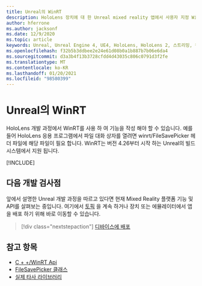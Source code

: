 ```yaml
---
title: Unreal의 WinRT
description: HoloLens 장치에 대 한 Unreal mixed reality 앱에서 사용자 지정 WinRT 기능을 작성 하 고 관리 하는 방법을 알아봅니다.
author: hferrone
ms.author: jacksonf
ms.date: 12/9/2020
ms.topic: article
keywords: Unreal, Unreal Engine 4, UE4, HoloLens, HoloLens 2, 스트리밍, 원격 기능, 혼합 현실, 개발, 시작, 기능, 새 프로젝트, 에뮬레이터, 설명서, 가이드, 기능, holograms, 게임 개발, 혼합 현실 헤드셋, windows mixed reality 헤드셋, 가상 현실 헤드셋, WinRT, DLL
ms.openlocfilehash: f32b5b3ddbee2e24e61d08b0a1b887b7b06e6da4
ms.sourcegitcommit: d3a3b4f13b3728cfdd4d43035c806c0791d3f2fe
ms.translationtype: MT
ms.contentlocale: ko-KR
ms.lasthandoff: 01/20/2021
ms.locfileid: "98580399"
---
```

# <a name="winrt-in-unreal"></a>Unreal의 WinRT

HoloLens 개발 과정에서 WinRT를 사용 하 여 기능을 작성 해야 할 수 있습니다. 예를 들어 HoloLens 응용 프로그램에서 파일 대화 상자를 열려면 winrt/FileSavePicker 헤더 파일에 해당 파일이 필요 합니다. WinRT는 버전 4.26부터 시작 하는 Unreal의 빌드 시스템에서 지원 됩니다.

[!INCLUDE[](includes/tabs-winRT.md)]

## <a name="next-development-checkpoint"></a>다음 개발 검사점

앞에서 설명한 Unreal 개발 과정을 따르고 있다면 현재 Mixed Reality 플랫폼 기능 및 API를 살펴보는 중입니다. 여기에서 [토픽](unreal-development-overview.md#3-advanced-features) 을 계속 하거나 장치 또는 에뮬레이터에서 앱을 배포 하기 위해 바로 이동할 수 있습니다.

> [!div class="nextstepaction"]
> [디바이스에 배포](unreal-deploying.md)

## <a name="see-also"></a>참고 항목

* [C + +/WinRT Api](/windows/uwp/cpp-and-winrt-apis/)
* [FileSavePicker 클래스](/uwp/api/Windows.Storage.Pickers.FileSavePicker) 
* [실제 타사 라이브러리](https://docs.unrealengine.com/Programming/BuildTools/UnrealBuildTool/ThirdPartyLibraries/index.html)